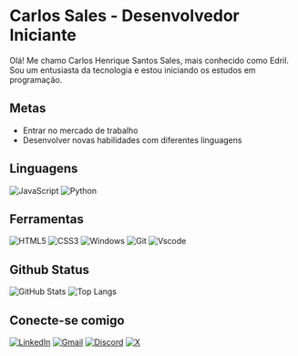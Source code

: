 # Carlos Sales - Desenvolvedor Iniciante
Olá! Me chamo Carlos Henrique Santos Sales, mais conhecido como Edril. Sou um entusiasta da tecnologia e estou  iniciando os estudos em programação.

## Metas
- Entrar no mercado de trabalho
- Desenvolver novas habilidades com diferentes linguagens

## Linguagens

![JavaScript](https://img.shields.io/badge/JavaScript-F7DF1E?style=for-the-badge&logo=javascript&logoColor=black)
![Python](https://img.shields.io/badge/python-3670A0?style=for-the-badge&logo=python&logoColor=ffdd54)

## Ferramentas 

![HTML5](https://img.shields.io/badge/HTML5-E34F26?style=for-the-badge&logo=html5&logoColor=white)
![CSS3](https://img.shields.io/badge/CSS3-1572B6?style=for-the-badge&logo=css3&logoColor=white)
![Windows](https://img.shields.io/badge/Windows-000?style=for-the-badge&logo=windows&logoColor=2CA5E0)
![Git](https://img.shields.io/badge/GIT-E44C30?style=for-the-badge&logo=git&logoColor=white)
![Vscode](https://img.shields.io/badge/Vscode-007ACC?style=for-the-badge&logo=visual-studio-code&logoColor=white)

## Github Status

![GitHub Stats](https://github-readme-stats.vercel.app/api?username=Carlos-Edril&theme=date_night)
![Top Langs](https://github-readme-stats-git-masterrstaa-rickstaa.vercel.app/api/top-langs/?username=Carlos-Edril&theme=date_night)


## Conecte-se comigo

[![LinkedIn](https://img.shields.io/badge/LinkedIn-0077B5?style=for-the-badge&logo=linkedin&logoColor=white)](https://www.linkedin.com/in/carlos-edril/) 
[![Gmail](https://img.shields.io/badge/Gmail-333333?style=for-the-badge&logo=gmail&logoColor=red)](mailto:contato.edril@gmail.com)
[![Discord](https://img.shields.io/badge/Discord-7289DA?style=for-the-badge&logo=discord&logoColor=white)](https://https://discord.com/channels/@edrilxd/)
[![X](https://img.shields.io/badge/X-000?style=for-the-badge&logo=x)](https://x.com/Edrildusflux)

